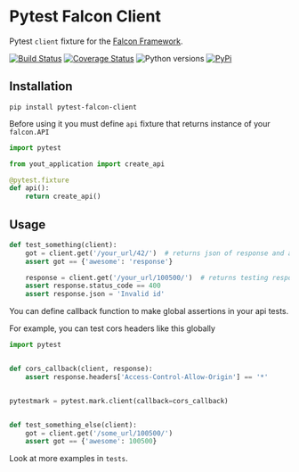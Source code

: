 Pytest Falcon Client
===
Pytest `client` fixture for the [Falcon Framework](https://github.com/falconry/falcon).

[![Build Status](https://travis-ci.org/cryptomaniac512/pytest-falcon-client.svg?branch=master)](https://travis-ci.org/cryptomaniac512/pytest-falcon-client)
[![Coverage Status](https://coveralls.io/repos/github/cryptomaniac512/pytest-falcon-client/badge.svg?branch=master)](https://coveralls.io/github/cryptomaniac512/pytest-falcon-client?branch=master)
![Python versions](https://img.shields.io/badge/python-3.4,%203.5,%203.6-blue.svg)
[![PyPi](https://img.shields.io/badge/PyPi-0.1.0-yellow.svg)](https://pypi.python.org/pypi/pytest-falcon-client)

## Installation

``` shell
pip install pytest-falcon-client
```

Before using it you must define `api` fixture that returns instance of your `falcon.API`

``` python
import pytest

from yout_application import create_api

@pytest.fixture
def api():
    return create_api()
```

## Usage

``` python
def test_something(client):
    got = client.get('/your_url/42/')  # returns json of response and automatically check response status code
	assert got == {'awesome': 'response'}

	response = client.get('/your_url/100500/')  # returns testing response object and skip status code check
	assert response.status_code == 400
	assert response.json = 'Invalid id'
```

You can define callback function to make global assertions in your api tests.

For example, you can test cors headers like this globally
``` python
import pytest


def cors_callback(client, response):
    assert response.headers['Access-Control-Allow-Origin'] == '*'


pytestmark = pytest.mark.client(callback=cors_callback)


def test_something_else(client):
    got = client.get('/some_url/100500/')
	assert got == {'awesome': 100500}
```

Look at more examples in `tests`.
